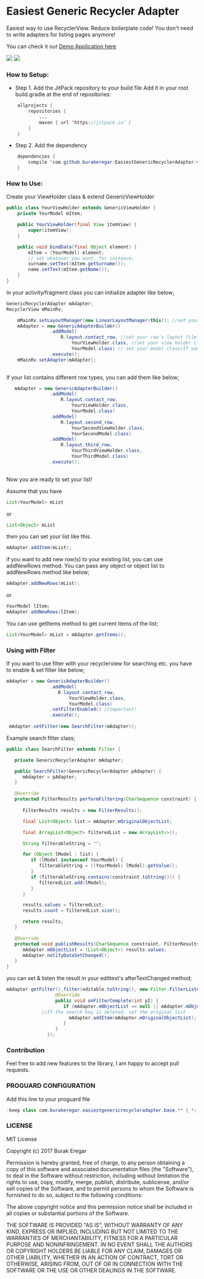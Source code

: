# Easiest Generic Recycler Adapter

Easiest way to use RecyclerView. Reduce boilerplate code! You don't need to write adapters for listing pages anymore!

You can check it out [Demo Application here](https://github.com/burakeregar/EasiestGenericRecyclerDemo)

[![](https://jitpack.io/v/burakeregar/EasiestGenericRecyclerAdapter.svg)](https://jitpack.io/#burakeregar/EasiestGenericRecyclerAdapter)
[![](https://img.shields.io/badge/Android%20Arsenal-EasiestGenericRecyclerAdapter-green.svg?style=flat)](https://android-arsenal.com/details/1/5701)
### How to Setup:
* Step 1. Add the JitPack repository to your build file
Add it in your root build.gradle at the end of repositories:
```java
	allprojects {
		repositories {
			...
			maven { url 'https://jitpack.io' }
		}
	}
```
* Step 2. Add the dependency
```java
	dependencies {
		compile 'com.github.burakeregar:EasiestGenericRecyclerAdapter:v1.1'
	}
```
### How to Use:

Create your ViewHolder class & extend GenericViewHolder 

```java
public class YourViewHolder extends GenericViewHolder {
    private YourModel mItem;

    public YourViewHolder(final View itemView) {
        super(itemView);
    }

    public void bindData(final Object element) {
        mItem = (YourModel) element;
        // set whatever you want. for instance;
        surname.setText(mItem.getSurname());
        name.setText(mItem.getName());
    }
}
```
In your activity/fragment class you can initialize adapter like below;
```java
GenericRecyclerAdapter mAdapter;
RecyclerView mMainRv;
```
```java
    mMainRv.setLayoutManager(new LinearLayoutManager(this)); //set your layout manager
    mAdapter = new GenericAdapterBuilder()
                .addModel(
    		        R.layout.contact_row, //set your row's layout file
                        YourViewHolder.class, //set your view holder class
                        YourModel.class) // set your model class(If you use just String list, it can be just String.class)
                .execute();
    mMainRv.setAdapter(mAdapter);
    
```
If your list contains different row types, you can add them like below;
```java
   mAdapter = new GenericAdapterBuilder()
                .addModel(
    		        R.layout.contact_row, 
                        YourViewHolder.class, 
                        YourModel.class)
                .addModel(
    		        R.layout.second_row, 
                        YourSecondViewHolder.class, 
                        YourSecondModel.class)
                .addModel(
    		        R.layout.third_row, 
                        YourThirdViewHolder.class, 
                        YourThirdModel.class)
                .execute(); 
    
```
Now you are ready to set your list!

Assume that you have 
```java
List<YourModel> mList
```
or
```java
List<Object> mList
```
then you can set your list like this.
```java
mAdapter.addItem(mList);
```
if you want to add new row(s) to your existing list, you can use addNewRows method. You can pass any object or object list to addNewRows method like below;
```java
mAdapter.addNewRows(mList);
```
or
```java
YourModel lItem;
mAdapter.addNewRows(lItem);
```

You can use getItems method to get current items of the list;

```java
List<YourModel> mList = mAdapter.getItems();
```

### Using with Filter
If you want to use filter with your recyclerview for searching etc. you have to enable & set filter like below;
```java
mAdapter = new GenericAdapterBuilder()
                .addModel(
    		       R.layout.contact_row, 
                       YourViewHolder.class, 
                       YourModel.class)
                .setFilterEnabled() //important!
                .execute();
                
 mAdapter.setFilter(new SearchFilter(mAdapter));
```

Example search filter class;

```java
public class SearchFilter extends Filter {

   private GenericRecyclerAdapter mAdapter;

   public SearchFilter(GenericRecyclerAdapter pAdapter) {
      mAdapter = pAdapter;
   }

   @Override
   protected FilterResults performFiltering(CharSequence constraint) {
     
      FilterResults results = new FilterResults();

      final List<Object> list = mAdapter.mOriginalObjectList;

      final ArrayList<Object> filteredList = new ArrayList<>();

      String filterableString = "";

      for (Object lModel : list) {
         if (lModel instanceof YourModel) {
            filterableString = ((YourModel) lModel).getValue();
         }  
         if (filterableString.contains(constraint.toString())) {
            filteredList.add(lModel);
         }
      }

      results.values = filteredList;
      results.count = filteredList.size();

      return results;
   }

   @Override
   protected void publishResults(CharSequence constraint, FilterResults results) {
      mAdapter.mObjectList = (List<Object>) results.values;
      mAdapter.notifyDataSetChanged();
   }
}
```
you can set & listen the result in your edittext's afterTextChanged method;
```java
mAdapter.getFilter().filter(editable.toString(), new Filter.FilterListener() {
                  @Override
                  public void onFilterComplete(int pI) {
                     if (mAdapter.mObjectList == null || mAdapter.mObjectList.size() <= 0) {
		     //If the search key is deleted, set the original list
                       mAdapter.addItem(mAdapter.mOriginalObjectList);
                     }
                  }
               });
   ```
   
### Contribution
Feel free to add new features to the library, I am happy to accept pull requests.

### PROGUARD CONFIGURATION

Add this line to your proguard file
```java
-keep class com.burakeregar.easiestgenericrecycleradapter.base.** { *; }
```
   
### LICENSE

MIT License

Copyright (c) 2017 Burak Eregar

Permission is hereby granted, free of charge, to any person obtaining a copy
of this software and associated documentation files (the "Software"), to deal
in the Software without restriction, including without limitation the rights
to use, copy, modify, merge, publish, distribute, sublicense, and/or sell
copies of the Software, and to permit persons to whom the Software is
furnished to do so, subject to the following conditions:

The above copyright notice and this permission notice shall be included in all
copies or substantial portions of the Software.

THE SOFTWARE IS PROVIDED "AS IS", WITHOUT WARRANTY OF ANY KIND, EXPRESS OR
IMPLIED, INCLUDING BUT NOT LIMITED TO THE WARRANTIES OF MERCHANTABILITY,
FITNESS FOR A PARTICULAR PURPOSE AND NONINFRINGEMENT. IN NO EVENT SHALL THE
AUTHORS OR COPYRIGHT HOLDERS BE LIABLE FOR ANY CLAIM, DAMAGES OR OTHER
LIABILITY, WHETHER IN AN ACTION OF CONTRACT, TORT OR OTHERWISE, ARISING FROM,
OUT OF OR IN CONNECTION WITH THE SOFTWARE OR THE USE OR OTHER DEALINGS IN THE
SOFTWARE.
